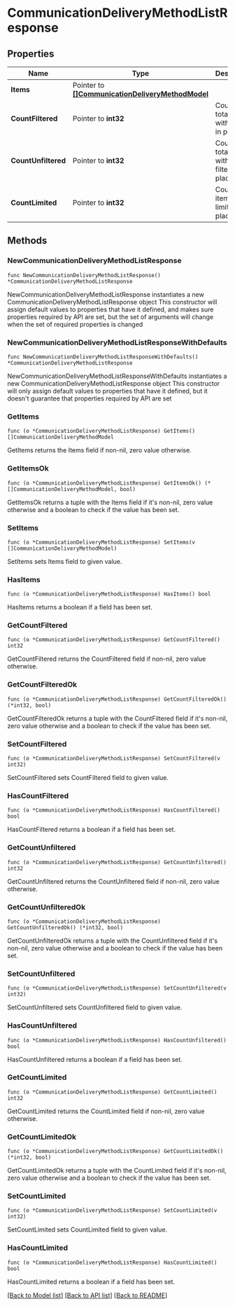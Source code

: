 # CommunicationDeliveryMethodListResponse

## Properties

Name | Type | Description | Notes
------------ | ------------- | ------------- | -------------
**Items** | Pointer to [**[]CommunicationDeliveryMethodModel**](CommunicationDeliveryMethodModel.md) |  | [optional] 
**CountFiltered** | Pointer to **int32** | Count of total items with filters in place | [optional] 
**CountUnfiltered** | Pointer to **int32** | Count of total items without filters in place | [optional] 
**CountLimited** | Pointer to **int32** | Count of items with limit in place | [optional] 

## Methods

### NewCommunicationDeliveryMethodListResponse

`func NewCommunicationDeliveryMethodListResponse() *CommunicationDeliveryMethodListResponse`

NewCommunicationDeliveryMethodListResponse instantiates a new CommunicationDeliveryMethodListResponse object
This constructor will assign default values to properties that have it defined,
and makes sure properties required by API are set, but the set of arguments
will change when the set of required properties is changed

### NewCommunicationDeliveryMethodListResponseWithDefaults

`func NewCommunicationDeliveryMethodListResponseWithDefaults() *CommunicationDeliveryMethodListResponse`

NewCommunicationDeliveryMethodListResponseWithDefaults instantiates a new CommunicationDeliveryMethodListResponse object
This constructor will only assign default values to properties that have it defined,
but it doesn't guarantee that properties required by API are set

### GetItems

`func (o *CommunicationDeliveryMethodListResponse) GetItems() []CommunicationDeliveryMethodModel`

GetItems returns the Items field if non-nil, zero value otherwise.

### GetItemsOk

`func (o *CommunicationDeliveryMethodListResponse) GetItemsOk() (*[]CommunicationDeliveryMethodModel, bool)`

GetItemsOk returns a tuple with the Items field if it's non-nil, zero value otherwise
and a boolean to check if the value has been set.

### SetItems

`func (o *CommunicationDeliveryMethodListResponse) SetItems(v []CommunicationDeliveryMethodModel)`

SetItems sets Items field to given value.

### HasItems

`func (o *CommunicationDeliveryMethodListResponse) HasItems() bool`

HasItems returns a boolean if a field has been set.

### GetCountFiltered

`func (o *CommunicationDeliveryMethodListResponse) GetCountFiltered() int32`

GetCountFiltered returns the CountFiltered field if non-nil, zero value otherwise.

### GetCountFilteredOk

`func (o *CommunicationDeliveryMethodListResponse) GetCountFilteredOk() (*int32, bool)`

GetCountFilteredOk returns a tuple with the CountFiltered field if it's non-nil, zero value otherwise
and a boolean to check if the value has been set.

### SetCountFiltered

`func (o *CommunicationDeliveryMethodListResponse) SetCountFiltered(v int32)`

SetCountFiltered sets CountFiltered field to given value.

### HasCountFiltered

`func (o *CommunicationDeliveryMethodListResponse) HasCountFiltered() bool`

HasCountFiltered returns a boolean if a field has been set.

### GetCountUnfiltered

`func (o *CommunicationDeliveryMethodListResponse) GetCountUnfiltered() int32`

GetCountUnfiltered returns the CountUnfiltered field if non-nil, zero value otherwise.

### GetCountUnfilteredOk

`func (o *CommunicationDeliveryMethodListResponse) GetCountUnfilteredOk() (*int32, bool)`

GetCountUnfilteredOk returns a tuple with the CountUnfiltered field if it's non-nil, zero value otherwise
and a boolean to check if the value has been set.

### SetCountUnfiltered

`func (o *CommunicationDeliveryMethodListResponse) SetCountUnfiltered(v int32)`

SetCountUnfiltered sets CountUnfiltered field to given value.

### HasCountUnfiltered

`func (o *CommunicationDeliveryMethodListResponse) HasCountUnfiltered() bool`

HasCountUnfiltered returns a boolean if a field has been set.

### GetCountLimited

`func (o *CommunicationDeliveryMethodListResponse) GetCountLimited() int32`

GetCountLimited returns the CountLimited field if non-nil, zero value otherwise.

### GetCountLimitedOk

`func (o *CommunicationDeliveryMethodListResponse) GetCountLimitedOk() (*int32, bool)`

GetCountLimitedOk returns a tuple with the CountLimited field if it's non-nil, zero value otherwise
and a boolean to check if the value has been set.

### SetCountLimited

`func (o *CommunicationDeliveryMethodListResponse) SetCountLimited(v int32)`

SetCountLimited sets CountLimited field to given value.

### HasCountLimited

`func (o *CommunicationDeliveryMethodListResponse) HasCountLimited() bool`

HasCountLimited returns a boolean if a field has been set.


[[Back to Model list]](../README.md#documentation-for-models) [[Back to API list]](../README.md#documentation-for-api-endpoints) [[Back to README]](../README.md)


